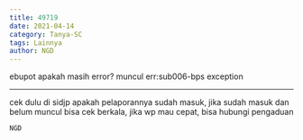 ```yaml
---
title: 49719
date: 2021-04-14
category: Tanya-SC
tags: Lainnya
author: NGD
---
```


ebupot apakah masih error? muncul err:sub006-bps exception

---

cek dulu di sidjp apakah pelaporannya sudah masuk, jika sudah masuk dan belum muncul bisa cek berkala, jika wp mau cepat, bisa hubungi pengaduan

`NGD`
